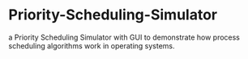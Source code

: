 # Priority-Scheduling-Simulator
a Priority Scheduling Simulator with GUI to demonstrate how process scheduling algorithms work in operating systems.
